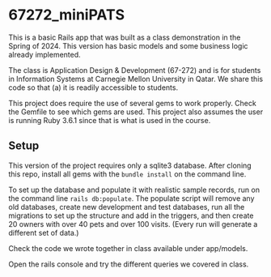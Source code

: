 67272_miniPATS
==

This is a basic Rails app that was built as a class demonstration in the Spring of 2024.  This version has basic models and some business logic already implemented.

The class is Application Design & Development (67-272) and is for students in Information Systems at Carnegie Mellon University in Qatar. We share this code so that (a) it is readily accessible to students.

This project does require the use of several gems to work properly. Check the Gemfile to see which gems are used. This project also assumes the user is running Ruby 3.6.1 since that is what is used in the course.


Setup
--
This version of the project requires only a sqlite3 database.  After cloning this repo, install all gems with the `bundle install` on the command line.  

To set up the database and populate it with realistic sample records, run on the command line `rails db:populate`.  The populate script will remove any old databases, create new development and test databases, run all the migrations to set up the structure and add in the triggers, and then create 20 owners with over 40 pets and over 100 visits. (Every run will generate a different set of data.)

Check the code we wrote together in class available under app/models. 

Open the rails console and try the different queries we covered in class.